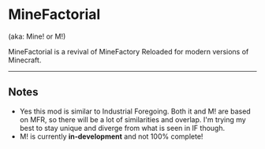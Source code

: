 # MineFactorial

(aka: Mine! or M!)

MineFactorial is a revival of MineFactory Reloaded for modern versions of Minecraft.

---

## Notes

- Yes this mod is similar to Industrial Foregoing. Both it and M!
  are based on MFR, so there will be a lot of similarities and overlap. I'm trying my best
  to stay unique and diverge from what is seen in IF though.
- M! is currently **in-development** and not 100% complete!
